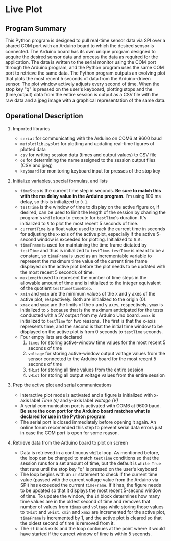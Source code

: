 # Live Plot

## Program Summary

This Python program is designed to pull real-time sensor data via SPI over a shared COM port with an Arduino board to which the desired sensor is connected.
The Arduino board has its own unique program designed to acquire the desired sensor data and process the data as required for the application.
The data is written to the serial monitor using the COM port through the Arduino program, and the Python program uses the same COM port to retrieve the same data.
The Python program outputs an evolving plot that plots the most recent 5 seconds of data from the Arduino-driven sensor. The plot window actively adjusts every second of time.
When the stop key "q" is pressed on the user's keyboard, plotting stops and the (time,output) data from the entire session is output as a CSV file with the raw data and a jpeg image with a graphical representation of the same data.

## Operational Description

1. Imported libraries
	- `serial` for communicating with the Arduino on COM6 at 9600 baud
	- `matplotlib.pyplot` for plotting and updating real-time figures of plotted data
	- `csv` for writing session data (times and output values) to CSV file
	- `os` for determining the name assigned to the session output files (CSV and jpeg)
	- `keyboard` for monitoring keyboard input for presses of the stop key

2. Initialize variables, special formulas, and lists
	- `timeStep` is the current time step in seconds. **Be sure to match this with the ms delay value in the Arduino program**. I'm using 100 ms delay, so this is initialized to `0.1`.
	- `testTime` is the window of time to display on the active figure or, if desired, can be used to limit the length of the session by chaning the program's `while` loop to execute for `testTime`'s duration.
	It's initialized to `5` to plot the most recent 5 seconds of time.
	- `currentTime` is a float value used to track the current time in seconds for adjusting the x-axis of the active plot, especially if the active 5-second window is exceeded for plotting. Initialized to `0.0`.
	- `timeFrame` is used for maintaining the time frame dictated by `testTime` and thus is initialized to `testTime`. `testTime` is meant to be a constant, so `timeFrame` is used as an incrementable variable to represent
	the maximum time value of the current time frame displayed on the active plot before the plot needs to be updated with the most recent 5 seconds of time.
	- `maxLength` used to represent the number of time steps in the allowable amount of time and is initialized to the integer equivalent of the quotient `testTime`/`timeStep`.
	- `xmin` and `ymin` are the minimum values of the x and y axes of the active plot, respectively. Both are initialized to the origin (0). 
	- `xmax` and `ymax` are the limits of the x and y axes, respectively. `ymax` is initialized to `5` because that is the maximum anticipated for the tests conducted with a 5V output from my Arduino Uno board.
	`xmax` is initialized to `testTime` for two reasons. The first is that the x-axis represents time, and the second is that the initial time window to be displayed on the active plot is from 0 seconds to `testTime` seconds.
	- Four empty lists are declared
		1. `times` for storing active-window time values for the most recent 5 seconds of time
		2. `voltage` for storing active-window output voltage values from the sensor connected to the Arduino board for the most recent 5 seconds of time
		3. `tHist` for storing all time values from the entire session
		4. `vHist` for storing all output voltage values from the entire session
		
3. Prep the active plot and serial communications
	- Interactive plot mode is activated and a figure is initialized with x-axis label *Time (s)* and y-axis label *Voltage (V)*
	- A serial communication port is activated with COM6 at 9600 baud. **Be sure the com port for the Arduino board matches what is declared for use in the Python program**
	- The serial port is closed immediately before opening it again. An online forum recomended this step to prevent serial data errors just in case the COM port is open for some reason.
	
4. Retrieve data from the Arduino board to plot on screen
	- Data is retrieved in a continuous `while` loop. As mentioned before, the loop can be changed to match `testTime` conditions so that the session runs for a set amount of time, but the default is `while True` that runs
	until the stop key "q" is pressed on the user's keyboard
	- The loop begins with an `if` statement to check if the current time value (passed with the current voltage value from the Arduino via SPI) has exceeded the current `timeFrame`. If it has, the figure needs to be updated
	so that it displays the most recent 5-second window of time. To update the window, the `if` block determines how many time values are in the oldest second of time and removes that number of values from `times` and `voltage` while
	storing those values to `tHist` and `vHist`. `xmin` and `xmax` are incremented for the active plot, `timeFrame` is incremented by 1, and the active plot is cleared so that the oldest second of time is removed from it.
	- The `if` block exits and the loop continues at the point where it would have started if the currect window of time is within 5 seconds.